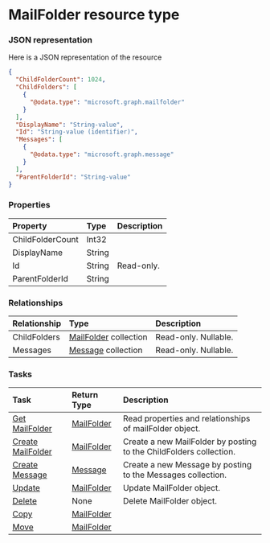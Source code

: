 # MailFolder resource type



### JSON representation

Here is a JSON representation of the resource

<!-- {
  "blockType": "resource",
  "optionalProperties": [
    "ChildFolders",
    "Messages"
  ],
  "@odata.type": "microsoft.graph.mailfolder"
}-->

```json
{
  "ChildFolderCount": 1024,
  "ChildFolders": [
    {
      "@odata.type": "microsoft.graph.mailfolder"
    }
  ],
  "DisplayName": "String-value",
  "Id": "String-value (identifier)",
  "Messages": [
    {
      "@odata.type": "microsoft.graph.message"
    }
  ],
  "ParentFolderId": "String-value"
}

```
### Properties
| Property	   | Type	|Description|
|:---------------|:--------|:----------|
|ChildFolderCount|Int32||
|DisplayName|String||
|Id|String| Read-only.|
|ParentFolderId|String||

### Relationships
| Relationship | Type	|Description|
|:---------------|:--------|:----------|
|ChildFolders|[MailFolder](mailfolder.md) collection| Read-only. Nullable.|
|Messages|[Message](message.md) collection| Read-only. Nullable.|

### Tasks

| Task		   | Return Type	|Description|
|:---------------|:--------|:----------|
|[Get MailFolder](../api/mailfolder_get.md) | [MailFolder](mailfolder.md) |Read properties and relationships of mailFolder object.|
|[Create MailFolder](../api/mailfolder_post_childfolders.md) |[MailFolder](mailfolder.md)| Create a new MailFolder by posting to the ChildFolders collection.|
|[Create Message](../api/mailfolder_post_messages.md) |[Message](message.md)| Create a new Message by posting to the Messages collection.|
|[Update](../api/mailfolder_update.md) | [MailFolder](mailfolder.md)	|Update MailFolder object. |
|[Delete](../api/mailfolder_delete.md) | None |Delete MailFolder object. |
|[Copy](../api/mailfolder_copy.md)|[MailFolder](mailfolder.md)||
|[Move](../api/mailfolder_move.md)|[MailFolder](mailfolder.md)||

<!-- uuid: 095c34d0-e727-4e6f-91e8-f96ee7fb0798
2015-10-19 09:07:25 UTC -->
<!-- {
  "type": "#page.annotation",
  "description": "MailFolder resource",
  "keywords": "",
  "section": "documentation",
  "tocPath": ""
}-->